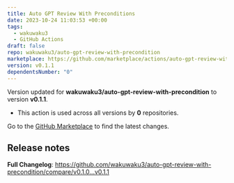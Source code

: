 ```yaml
---
title: Auto GPT Review With Preconditions
date: 2023-10-24 11:03:53 +00:00
tags:
  - wakuwaku3
  - GitHub Actions
draft: false
repo: wakuwaku3/auto-gpt-review-with-precondition
marketplace: https://github.com/marketplace/actions/auto-gpt-review-with-preconditions
version: v0.1.1
dependentsNumber: "0"
---
```



Version updated for **wakuwaku3/auto-gpt-review-with-precondition** to version **v0.1.1**.
- This action is used across all versions by **0** repositories.

Go to the [GitHub Marketplace](https://github.com/marketplace/actions/auto-gpt-review-with-preconditions) to find the latest changes.

## Release notes

**Full Changelog**: https://github.com/wakuwaku3/auto-gpt-review-with-precondition/compare/v0.1.0...v0.1.1
